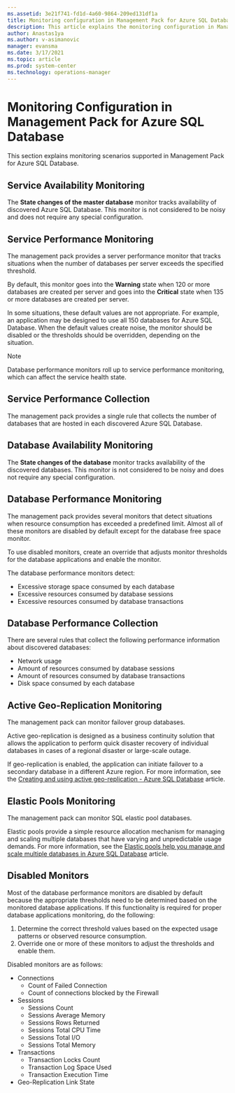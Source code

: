 ```yaml
---
ms.assetid: 3e21f741-fd1d-4a60-9864-209ed131df1a
title: Monitoring configuration in Management Pack for Azure SQL Database
description: This article explains the monitoring configuration in Management Pack for Azure SQL Database
author: Anastas1ya
ms.author: v-asimanovic
manager: evansma
ms.date: 3/17/2021
ms.topic: article
ms.prod: system-center
ms.technology: operations-manager
---
```


# Monitoring Configuration in Management Pack for Azure SQL Database

This section explains monitoring scenarios supported in Management Pack for Azure SQL Database.

## Service Availability Monitoring

The **State changes of the master database** monitor tracks availability of discovered Azure SQL Database. This monitor is not considered to be noisy and does not require any special configuration.

## Service Performance Monitoring

The management pack provides a server performance monitor that tracks situations when the number of databases per server exceeds the specified threshold.

By default, this monitor goes into the **Warning** state when 120 or more databases are created per server and goes into the **Critical** state when 135 or more databases are created per server.

In some situations, these default values are not appropriate. For example, an application may be designed to use all 150 databases for Azure SQL Database. When the default values create noise, the monitor should be disabled or the thresholds should be overridden, depending on the situation.

>[!NOTE]
>Database performance monitors roll up to service performance monitoring, which can affect the service health state.

## Service Performance Collection

The management pack provides a single rule that collects the number of databases that are hosted in each discovered Azure SQL Database.

## Database Availability Monitoring

The **State changes of the database** monitor tracks availability of the discovered databases. This monitor is not considered to be noisy and does not require any special configuration.

## Database Performance Monitoring

The management pack provides several monitors that detect situations when resource consumption has exceeded a predefined limit. Almost all of these monitors are disabled by default except for the database free space monitor.

To use disabled monitors, create an override that adjusts monitor thresholds for the database applications and enable the monitor.

The database performance monitors detect:

- Excessive storage space consumed by each database
- Excessive resources consumed by database sessions
- Excessive resources consumed by database transactions

## Database Performance Collection

There are several rules that collect the following performance information about discovered databases:

- Network usage
- Amount of resources consumed by database sessions
- Amount of resources consumed by database transactions
- Disk space consumed by each database

## Active Geo-Replication Monitoring

The management pack can monitor failover group databases.

Active geo-replication is designed as a business continuity solution that allows the application to perform quick disaster recovery of individual databases in cases of a regional disaster or large-scale outage.

If geo-replication is enabled, the application can initiate failover to a secondary database in a different Azure region. For more information, see the [Creating and using active geo-replication - Azure SQL Database](/azure/azure-sql/database/active-geo-replication-overview) article.

## Elastic Pools Monitoring

The management pack can monitor SQL elastic pool databases.

Elastic pools provide a simple resource allocation mechanism for managing and scaling multiple databases that have varying and unpredictable usage demands. For more information, see the [Elastic pools help you manage and scale multiple databases in Azure SQL Database](/azure/azure-sql/database/elastic-pool-overview) article.

## Disabled Monitors

Most of the database performance monitors are disabled by default because the appropriate thresholds need to be determined based on the monitored database applications. If this functionality is required for proper database applications monitoring, do the following:

1. Determine the correct threshold values based on the expected usage patterns or observed resource consumption.
2. Override one or more of these monitors to adjust the thresholds and enable them.

Disabled monitors are as follows:

- Connections
  - Count of Failed Connection
  - Count of connections blocked by the Firewall
- Sessions
  - Sessions Count
  - Sessions Average Memory
  - Sessions Rows Returned
  - Sessions Total CPU Time
  - Sessions Total I/O
  - Sessions Total Memory
- Transactions
  - Transaction Locks Count
  - Transaction Log Space Used
  - Transaction Execution Time
- Geo-Replication Link State
